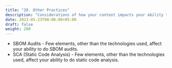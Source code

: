 ```yaml
---
title: "20. Other Practices"
description: "Considerations of how your context impacts your ability to gain value from some other practices"
date: 2023-05-23T00:00:00+05:00
draft: false
weight: 200
---
```


* SBOM Audits - Few elements, other than the technologies used, affect your ability to do SBOM audits.
* SCA (Static Code Analysis) - Few elements, other than the technologies used, affect your ability to do static code analysis.






